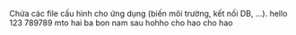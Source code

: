 Chứa các file cấu hình cho ứng dụng (biến môi trường, kết nối DB, ...).
hello
123
789789
mto hai ba
bon nam sau
hohho
cho hao cho hao
